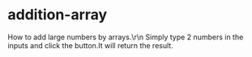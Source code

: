 # addition-array
How to add large numbers by arrays.\r\n
Simply type 2 numbers in the inputs and click the button.It will return the result.
